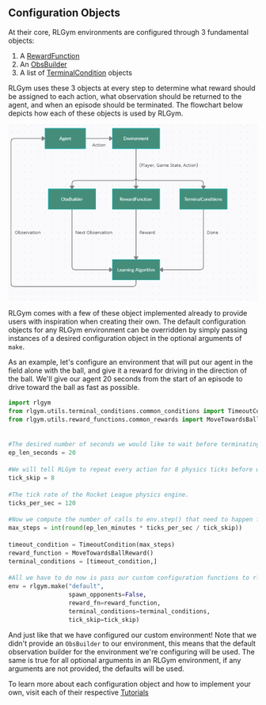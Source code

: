 ## Configuration Objects
At their core, RLGym environments are configured through 3 fundamental objects:
1. A [RewardFunction](https://github.com/lucas-emery/rocket-league-gym/blob/main/rlgym/utils/reward_functions/reward_function.py)
2. An [ObsBuilder](https://github.com/lucas-emery/rocket-league-gym/blob/main/rlgym/utils/obs_builders/obs_builder.py)
3. A list of [TerminalCondition](https://github.com/lucas-emery/rocket-league-gym/blob/main/rlgym/utils/terminal_conditions/terminal_condition.py) objects

RLGym uses these 3 objects at every step to determine what reward should be assigned to each action, what observation should be returned to the agent, and when an episode should be terminated.
The flowchart below depicts how each of these objects is used by RLGym.

![A flowchart of RLGym](../../assets/images/rlgym_environment_flowchart.png)

RLGym comes with a few of these object implemented already to provide users with inspiration when creating their own. The default configuration objects for any RLGym environment can
be overridden by simply passing instances of a desired configuration object in the optional arguments of `make`. 

As an example, let's configure an environment that will put our agent in the field alone with the ball, and give it a reward for driving in the direction of the ball.
We'll give our agent 20 seconds from the start of an episode to drive toward the ball as fast as possible.
```python
import rlgym
from rlgym.utils.terminal_conditions.common_conditions import TimeoutCondition
from rlgym.utils.reward_functions.common_rewards import MoveTowardsBallReward


#The desired number of seconds we would like to wait before terminating an episode.
ep_len_seconds = 20

#We will tell RLGym to repeat every action for 8 physics ticks before waiting for a new action from our agent.
tick_skip = 8

#The tick rate of the Rocket League physics engine.
ticks_per_sec = 120

#Now we compute the number of calls to env.step() that need to happen for our desired amount of time to pass.
max_steps = int(round(ep_len_minutes * ticks_per_sec / tick_skip))

timeout_condition = TimeoutCondition(max_steps)
reward_function = MoveTowardsBallReward()
terminal_conditions = [timeout_condition,]

#All we have to do now is pass our custom configuration functions to rlgym!
env = rlgym.make("default",
                 spawn_opponents=False,
                 reward_fn=reward_function, 
                 terminal_conditions=terminal_conditions, 
                 tick_skip=tick_skip)
```
And just like that we have configured our custom environment! Note that we didn't provide an `ObsBuilder` to our environment, this means that the default observation builder for the environment we're configuring will be used.
The same is true for all optional arguments in an RLGym environment, if any arguments are not provided, the defaults will be used.

To learn more about each configuration object and how to implement your own, visit each of their respective [Tutorials](https://rlgym.github.io/docs-page.html#section-3)
